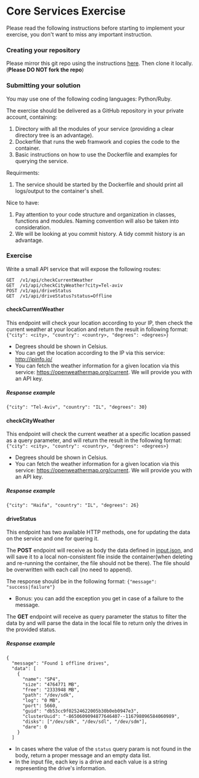 # Core Services Exercise
Please read the following instructions before starting to implement your exercise, you don't want to miss any important instruction.

### Creating your repository 

Please mirror this git repo using the instructions [here](https://help.github.com/articles/duplicating-a-repository). Then clone it locally. 
(**Please DO NOT fork the repo**)

### Submitting your solution

You may use one of the following coding languages: Python/Ruby.

The exercise should be delivered as a GitHub repository in your private account, containing:
1. Directory with all the modules of your service (providing a clear directory tree is an advantage).
2. Dockerfile that runs the web framwork and copies the code to the container.
3. Basic instructions on how to use the Dockerfile and examples for querying the service.

Requirments:
1. The service should be started by the Dockerfile and should print all logs/output to the container's shell.

Nice to have:
1. Pay attention to your code structure and organization in classes, functions and modules. Naming convention will also be taken into consideration.
2. We will be looking at you commit history. A tidy commit history is an advantage.


### Exercise
Write a small API service that will expose the following routes:

~~~
GET  /v1/api/checkCurrentWeather
GET  /v1/api/checkCityWeather?city=Tel-aviv
POST /v1/api/driveStatus
GET  /v1/api/driveStatus?status=Offline
~~~

#### checkCurrentWeather
This endpoint will check your location according to your IP, then check the current weather at your location and return the result in following format:
`{"city": <city>, "country": <country>, "degrees": <degrees>}`

* Degrees should be shown in Celsius.
* You can get the location according to the IP via this service: http://ipinfo.io/ 
* You can fetch the weather information for a given location via this service: https://openweathermap.org/current. We will provide you with an API key.

##### Response example

~~~
{"city": "Tel-Aviv", "country": "IL", "degrees": 30}
~~~

#### checkCityWeather
This endpoint will check the current weather at a specific location passed as a query parameter, and will return the result in the following format:
`{"city": <city>, "country": <country>, "degrees": <degrees>}`

* Degrees should be shown in Celsius.
* You can fetch the weather information for a given location via this service: https://openweathermap.org/current. We will provide you with an API key.

##### Response example

~~~
{"city": "Haifa", "country": "IL", "degrees": 26}
~~~

#### driveStatus
This endpoint has two available HTTP methods, one for updating the data on the service and one for quering it.

The **POST** endpoint will receive as body the data defined in [input.json](https://github.com/outbrain/core-interview-exercise/blob/master/input.json), and will save it to a local non-consistent file inside the container(when deleting and re-running the container, the file should not be there).
The file should be overwritten with each call (no need to append).

The response should be in the following format: `{"message": "success|failure"}`

* Bonus: you can add the exception you get in case of a failure to the message. 

The **GET** endpoint will receive as query parameter the status to filter the data by and will parse the data in the local file to return only the drives in the provided status.

##### Response example

```
{
  "message": "Found 1 offline drives",
  "data": [
    {
      "name": "SP4",
      "size": "4764771 MB",
      "free": "2333948 MB",
      "path": "/dev/sdk",
      "log": "0 MB",
      "port": 5660,
      "guid": "db53cc9f02524622005b30b0eb0947e3",
      "clusterUuid": "-8650609094877646407--116798096584060989",
      "disks": ["/dev/sdk", "/dev/sdl", "/dev/sdm"],
      "dare": 0
    }
  ]
```

* In cases where the value of the `status` query param is not found in the body, return a proper message and an empty data list.
* In the input file, each key is a drive and each value is a string representing the drive's information.
